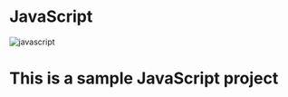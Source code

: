 # JavaScript
![javascript](https://phoneunder.files.wordpress.com/2016/03/javascript-logo-png.png)
# This is a sample JavaScript project
